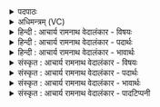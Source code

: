 <details><summary>पदपाठः</summary>

यु꣣व꣢म्। चि꣣त्र꣢म्। द꣣दथुः। भो꣡ज꣢꣯नम्। न꣣रा। चो꣡दे꣢꣯थाम्। सू꣣नृ꣡ता꣢वते। सु꣣। नृ꣡ता꣢꣯वते। अ꣡र्वा꣢क्। र꣡थ꣢꣯म्। स꣡म꣢꣯नसा। स। म꣣नसा। नि꣢। य꣡च्छतम्। पि꣡ब꣢꣯तम्। सो꣣म्य꣢म्। म꣡धु꣢꣯। ७५४।
</details>

<details><summary>अधिमन्त्रम् (VC)</summary>

- अश्विनौ
- वसिष्ठो मैत्रावरुणिः
- प्रगाथः(विषमा बृहती, समा सतोबृहती)
- पञ्चमः
</details>

<details><summary>हिन्दी : आचार्य रामनाथ वेदालंकार - विषयः</summary>

अगले मन्त्र में पुनः उसी विषय का वर्णन है।
</details>

<details><summary>हिन्दी : आचार्य रामनाथ वेदालंकार - पदार्थः</summary>

पदार्थान्वयभाषाः -  हे(नरा)नेतृत्व करनेवाले ब्राह्मण और क्षत्रियो! (युवम्)तुम(चित्रम्)अद्भुत(भोजनम्)पालन को(ददथुः)देते हो। उस पालन को तुम(सूनृतावते)प्रिय-सत्य वाणीवाले मेरे लिए भी(चोदेथाम्)प्रेरित करो,प्रदान करो।(समनसा)अनुकूल मनवाले होते हुए तुम दोनों,अपने(रथम्)रथ को(अर्वाक्)हमारी ओर(नि यच्छतम्)मोड़ो,अर्थात् हमारी ओर आओ और आकर(सोम्यम्)सोमरस से युक्त(मधु)मधु को(पिबतम्)पिओ,अर्थात् हमारे द्वारा किये गये सत्कार को ग्रहण करो ॥२॥
</details>

<details><summary>हिन्दी : आचार्य रामनाथ वेदालंकार - भावार्थः</summary>

भावार्थभाषाः -  ब्राह्मण लोग ज्ञान-दान के द्वारा और क्षत्रिय लोग रक्षा-प्रदान द्वारा प्रजाजनों का उपकार करते हैं, अतः उनका यथोचित सत्कार और उनसे लाभग्रहण सबको करना चाहिए ॥२॥ इस खण्ड में अग्निहोत्र, दिव्य उषा, दिव्य सूर्य तथा ब्रह्म-क्षत्र का वर्णन होने से पूर्व खण्ड के साथ इस खण्ड की सङ्गति है ॥ द्वितीय अध्याय में चतुर्थ खण्ड समाप्त ॥
</details>

<details><summary>संस्कृत : आचार्य रामनाथ वेदालंकार - विषयः</summary>

अथ पुनस्तमेव विषयमाह।
</details>

<details><summary>संस्कृत : आचार्य रामनाथ वेदालंकार - पदार्थः</summary>

पदार्थान्वयभाषाः -  हे(नरा)नरौ नेतारौ अश्विनौ ब्राह्मणक्षत्रियौ! (युवम्)युवाम्(चित्रम्)अद्भुतम्(भोजनम्)पालनम्(ददथुः)प्रयच्छथः,तद् भोजनं पालनम् युवाम्(सूनृतावते)प्रियसत्यवाग्युक्ताय मह्यम् अपि।[सूनृता इति वाङ्नाम। निघं० १।११।] (चोदेथाम्)प्रेरयतम्,प्रयच्छतम्।(समनसा)समनसौ समानमनस्कौ सन्तौ युवाम्,स्वकीयम्(रथम्)वाहनम्(अर्वाक्)अस्मदभिमुखम्(नि यच्छतम्)नियमयतम्,कुरुतम्,अस्मान् प्रति आगच्छतम् इत्यर्थः,आगत्य च(सोम्यम्)सोममयम्।[मये च अ० ४।४।१३८ इति सोमशब्दात् मयडर्थे यः प्रत्ययः।] (मधु)क्षौद्रम्(पिबतम्)आस्वादयतम्,अस्माभिः कृतं सत्कारं गृह्णीतम् इत्यर्थः ॥२॥
</details>

<details><summary>संस्कृत : आचार्य रामनाथ वेदालंकार - भावार्थः</summary>

भावार्थभाषाः -  ब्राह्मणा ज्ञानप्रदानेन क्षत्रियाश्च रक्षणप्रदानेन प्रजाजनानुपकुरुतः, अतस्तेषां यथायोग्यं सत्कारस्तेभ्यो लाभग्रहणं च सर्वैः करणीयम् ॥२॥ अस्मिन् खण्डेऽग्निहोत्रस्य, दिव्याया उषसो, दिव्यस्य सूर्यस्य, ब्रह्मक्षत्रयोश्च वर्णनादेतत्खण्डस्य पूर्वखण्डेन संगतिरस्ति ॥
</details>

<details><summary>संस्कृत : आचार्य रामनाथ वेदालंकार - पादटिप्पनी</summary>

टिप्पणी:   १.ऋ० ७।७४।२।
</details>